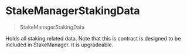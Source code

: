 # StakeManagerStakingData



> StakeManagerStakingData

Holds all staking related data. Note that this is contract is designed to be included in StakeManager. It is upgradeable.





